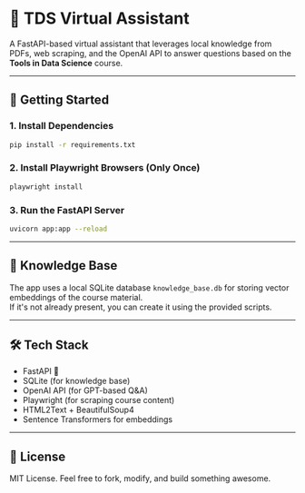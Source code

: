 # 🤖 TDS Virtual Assistant

A FastAPI-based virtual assistant that leverages local knowledge from PDFs, web scraping, and the OpenAI API to answer questions based on the **Tools in Data Science** course.

---

## 🚀 Getting Started

### 1. Install Dependencies

```bash
pip install -r requirements.txt
```

### 2. Install Playwright Browsers (Only Once)

```bash
playwright install
```

### 3. Run the FastAPI Server

```bash
uvicorn app:app --reload
```


---

## 🧠 Knowledge Base

The app uses a local SQLite database `knowledge_base.db` for storing vector embeddings of the course material.  
If it's not already present, you can create it using the provided scripts.

---

## 🛠 Tech Stack

- FastAPI 🚀
- SQLite (for knowledge base)
- OpenAI API (for GPT-based Q&A)
- Playwright (for scraping course content)
- HTML2Text + BeautifulSoup4
- Sentence Transformers for embeddings




---

## 📄 License

MIT License. Feel free to fork, modify, and build something awesome.
